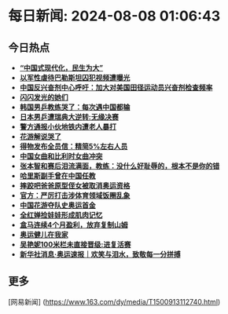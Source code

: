 
# 每日新闻: 2024-08-08 01:06:43
## 今日热点

- **[“中国式现代化，民生为大”](https://www.163.com/search?keyword=%E2%80%9C%E4%B8%AD%E5%9B%BD%E5%BC%8F%E7%8E%B0%E4%BB%A3%E5%8C%96%EF%BC%8C%E6%B0%91%E7%94%9F%E4%B8%BA%E5%A4%A7%E2%80%9D)**
- **[以军性虐待巴勒斯坦囚犯视频遭曝光](https://www.163.com/search?keyword=%E4%BB%A5%E5%86%9B%E6%80%A7%E8%99%90%E5%BE%85%E5%B7%B4%E5%8B%92%E6%96%AF%E5%9D%A6%E5%9B%9A%E7%8A%AF%E8%A7%86%E9%A2%91%E9%81%AD%E6%9B%9D%E5%85%89)**
- **[中国反兴奋剂中心呼吁：加大对美国田径运动员兴奋剂检查频率](https://www.163.com/search?keyword=%E4%B8%AD%E5%9B%BD%E5%8F%8D%E5%85%B4%E5%A5%8B%E5%89%82%E4%B8%AD%E5%BF%83%E5%91%BC%E5%90%81%EF%BC%9A%E5%8A%A0%E5%A4%A7%E5%AF%B9%E7%BE%8E%E5%9B%BD%E7%94%B0%E5%BE%84%E8%BF%90%E5%8A%A8%E5%91%98%E5%85%B4%E5%A5%8B%E5%89%82%E6%A3%80%E6%9F%A5%E9%A2%91%E7%8E%87)**
- **[闪闪发光的她们](https://www.163.com/search?keyword=%E9%97%AA%E9%97%AA%E5%8F%91%E5%85%89%E7%9A%84%E5%A5%B9%E4%BB%AC)**
- **[韩国男乒教练哭了：每次遇中国都输](https://www.163.com/search?keyword=%E9%9F%A9%E5%9B%BD%E7%94%B7%E4%B9%92%E6%95%99%E7%BB%83%E5%93%AD%E4%BA%86%EF%BC%9A%E6%AF%8F%E6%AC%A1%E9%81%87%E4%B8%AD%E5%9B%BD%E9%83%BD%E8%BE%93)**
- **[日本男乒遭瑞典大逆转:无缘决赛](https://www.163.com/search?keyword=%E6%97%A5%E6%9C%AC%E7%94%B7%E4%B9%92%E9%81%AD%E7%91%9E%E5%85%B8%E5%A4%A7%E9%80%86%E8%BD%AC+%E6%97%A0%E7%BC%98%E5%86%B3%E8%B5%9B)**
- **[警方通报小伙地铁内遭老人暴打](https://www.163.com/search?keyword=%E8%AD%A6%E6%96%B9%E9%80%9A%E6%8A%A5%E5%B0%8F%E4%BC%99%E5%9C%B0%E9%93%81%E5%86%85%E9%81%AD%E8%80%81%E4%BA%BA%E6%9A%B4%E6%89%93)**
- **[花游解说哭了](https://www.163.com/search?keyword=%E8%8A%B1%E6%B8%B8%E8%A7%A3%E8%AF%B4%E5%93%AD%E4%BA%86)**
- **[得物发布全员信：精简5%左右人员](https://www.163.com/search?keyword=%E5%BE%97%E7%89%A9%E5%8F%91%E5%B8%83%E5%85%A8%E5%91%98%E4%BF%A1%EF%BC%9A%E7%B2%BE%E7%AE%805%25%E5%B7%A6%E5%8F%B3%E4%BA%BA%E5%91%98)**
- **[中国女曲和比利时女曲冲突](https://www.163.com/search?keyword=%E4%B8%AD%E5%9B%BD%E5%A5%B3%E6%9B%B2%E5%92%8C%E6%AF%94%E5%88%A9%E6%97%B6%E5%A5%B3%E6%9B%B2%E5%86%B2%E7%AA%81)**
- **[张本智和赛后泪流满面，教练：没什么好耻辱的，根本不是你的错](https://www.163.com/search?keyword=%E5%BC%A0%E6%9C%AC%E6%99%BA%E5%92%8C%E8%B5%9B%E5%90%8E%E6%B3%AA%E6%B5%81%E6%BB%A1%E9%9D%A2%EF%BC%8C%E6%95%99%E7%BB%83%EF%BC%9A%E6%B2%A1%E4%BB%80%E4%B9%88%E5%A5%BD%E8%80%BB%E8%BE%B1%E7%9A%84%EF%BC%8C%E6%A0%B9%E6%9C%AC%E4%B8%8D%E6%98%AF%E4%BD%A0%E7%9A%84%E9%94%99)**
- **[哈里斯副手曾在中国任教](https://www.163.com/search?keyword=%E5%93%88%E9%87%8C%E6%96%AF%E5%89%AF%E6%89%8B%E6%9B%BE%E5%9C%A8%E4%B8%AD%E5%9B%BD%E4%BB%BB%E6%95%99)**
- **[摔跤吧爸爸原型侄女被取消奥运资格](https://www.163.com/search?keyword=%E6%91%94%E8%B7%A4%E5%90%A7%E7%88%B8%E7%88%B8%E5%8E%9F%E5%9E%8B%E4%BE%84%E5%A5%B3%E8%A2%AB%E5%8F%96%E6%B6%88%E5%A5%A5%E8%BF%90%E8%B5%84%E6%A0%BC)**
- **[官方：严厉打击涉体育领域饭圈乱象](https://www.163.com/search?keyword=%E5%AE%98%E6%96%B9%EF%BC%9A%E4%B8%A5%E5%8E%89%E6%89%93%E5%87%BB%E6%B6%89%E4%BD%93%E8%82%B2%E9%A2%86%E5%9F%9F%E9%A5%AD%E5%9C%88%E4%B9%B1%E8%B1%A1)**
- **[中国花游夺队史奥运首金](https://www.163.com/search?keyword=%E4%B8%AD%E5%9B%BD%E8%8A%B1%E6%B8%B8%E5%A4%BA%E9%98%9F%E5%8F%B2%E5%A5%A5%E8%BF%90%E9%A6%96%E9%87%91)**
- **[全红婵捡娃娃形成肌肉记忆](https://www.163.com/search?keyword=%E5%85%A8%E7%BA%A2%E5%A9%B5%E6%8D%A1%E5%A8%83%E5%A8%83%E5%BD%A2%E6%88%90%E8%82%8C%E8%82%89%E8%AE%B0%E5%BF%86)**
- **[盒马连续4个月盈利，放弃复制山姆](https://www.163.com/search?keyword=%E7%9B%92%E9%A9%AC%E8%BF%9E%E7%BB%AD4%E4%B8%AA%E6%9C%88%E7%9B%88%E5%88%A9%EF%BC%8C%E6%94%BE%E5%BC%83%E5%A4%8D%E5%88%B6%E5%B1%B1%E5%A7%86)**
- **[奥运健儿在我家](https://www.163.com/search?keyword=%E5%A5%A5%E8%BF%90%E5%81%A5%E5%84%BF%E5%9C%A8%E6%88%91%E5%AE%B6)**
- **[吴艳妮100米栏未直接晋级:进复活赛](https://www.163.com/search?keyword=%E5%90%B4%E8%89%B3%E5%A6%AE100%E7%B1%B3%E6%A0%8F%E6%9C%AA%E7%9B%B4%E6%8E%A5%E6%99%8B%E7%BA%A7+%E8%BF%9B%E5%A4%8D%E6%B4%BB%E8%B5%9B)**
- **[新华社消息·奥运速报｜欢笑与泪水，致敬每一分拼搏](https://www.163.com/search?keyword=%E6%96%B0%E5%8D%8E%E7%A4%BE%E6%B6%88%E6%81%AF%C2%B7%E5%A5%A5%E8%BF%90%E9%80%9F%E6%8A%A5%EF%BD%9C%E6%AC%A2%E7%AC%91%E4%B8%8E%E6%B3%AA%E6%B0%B4%EF%BC%8C%E8%87%B4%E6%95%AC%E6%AF%8F%E4%B8%80%E5%88%86%E6%8B%BC%E6%90%8F)**

## 更多
[网易新闻] (https://www.163.com/dy/media/T1500913112740.html)
